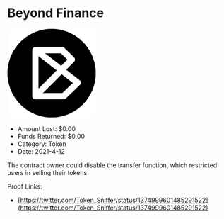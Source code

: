 # Beyond Finance
![Beyond Finance](/rektimages/Beyond-Finance.png)
- Amount Lost: $0.00
- Funds Returned: $0.00
- Category: Token
- Date: 2021-4-12

The contract owner could disable the transfer function, which restricted users in selling their tokens.


Proof Links:
- [https://twitter.com/Token_Sniffer/status/1374999601485291522](https://twitter.com/Token_Sniffer/status/1374999601485291522)


